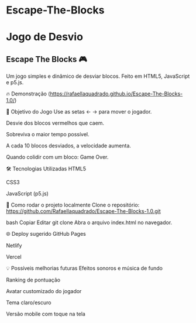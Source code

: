 # Escape-The-Blocks
# Jogo de Desvio
## Escape The Blocks 🎮
Um jogo simples e dinâmico de desviar blocos. Feito em HTML5, JavaScript e p5.js.

🔥 Demonstração
(https://rafaellaquadrado.github.io/Escape-The-Blocks-1.0/)

🎯 Objetivo do Jogo
Use as setas ← → para mover o jogador.

Desvie dos blocos vermelhos que caem.

Sobreviva o maior tempo possível.

A cada 10 blocos desviados, a velocidade aumenta.

Quando colidir com um bloco: Game Over.

🛠 Tecnologias Utilizadas
HTML5

CSS3

JavaScript (p5.js)

🚀 Como rodar o projeto localmente
Clone o repositório: https://github.com/Rafaellaquadrado/Escape-The-Blocks-1.0.git

bash
Copiar
Editar
git clone 
Abra o arquivo index.html no navegador.

🌐 Deploy sugerido
GitHub Pages

Netlify

Vercel

💡 Possíveis melhorias futuras
Efeitos sonoros e música de fundo

Ranking de pontuação

Avatar customizado do jogador

Tema claro/escuro

Versão mobile com toque na tela
